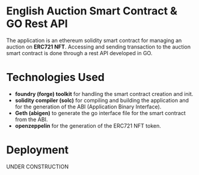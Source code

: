 # English Auction Smart Contract & GO Rest API

The application is an ethereum solidity smart contract for managing an auction on **ERC721 NFT**. Accessing and sending transaction to the auction smart contract is done through a rest API developed in GO.

# Technologies Used

- **foundry (forge) toolkit** for handling the smart contract creation and init.
- **solidity compiler (solc)** for compiling and building the application and for the generation of the ABI (Application Binary Interface).
- **Geth (abigen)** to generate the go interface file for the smart contract from the ABI.
- **openzeppelin** for the generation of the ERC721 NFT token.

# Deployment

UNDER CONSTRUCTION
